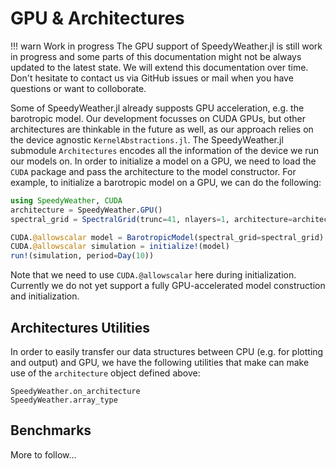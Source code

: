 # GPU & Architectures

!!! warn Work in progress
    The GPU support of SpeedyWeather.jl is still work in progress and some parts of this documentation might not be always updated to the latest state. We will extend this documentation over time. Don't hesitate to contact us via GitHub issues or mail when you have questions or want to colloborate.

Some of SpeedyWeather.jl already supposts GPU acceleration, e.g. the barotropic model. Our development focusses on CUDA GPUs, but other architectures are thinkable in the future as well, as our approach relies on the device agnostic `KernelAbstractions.jl`. The SpeedyWeather.jl submodule `Architectures` encodes all the information of the device we run our models on. In order to initialize a model on a GPU, we need to load the `CUDA` package and pass the architecture to the model constructor. For example, to initialize a barotropic model on a GPU, we can do the following:  

```julia
using SpeedyWeather, CUDA 
architecture = SpeedyWeather.GPU()
spectral_grid = SpectralGrid(trunc=41, nlayers=1, architecture=architecture)           

CUDA.@allowscalar model = BarotropicModel(spectral_grid=spectral_grid)
CUDA.@allowscalar simulation = initialize!(model)
run!(simulation, period=Day(10))
```

Note that we need to use `CUDA.@allowscalar` here during initialization. Currently we do not yet support a fully GPU-accelerated model construction and initialization.

## Architectures Utilities 

In order to easily transfer our data structures between CPU (e.g. for plotting and output) and GPU, we have the following utilities that make can make use of the `architecture` object defined above:

```@docs
SpeedyWeather.on_architecture
SpeedyWeather.array_type
```

## Benchmarks 

More to follow...